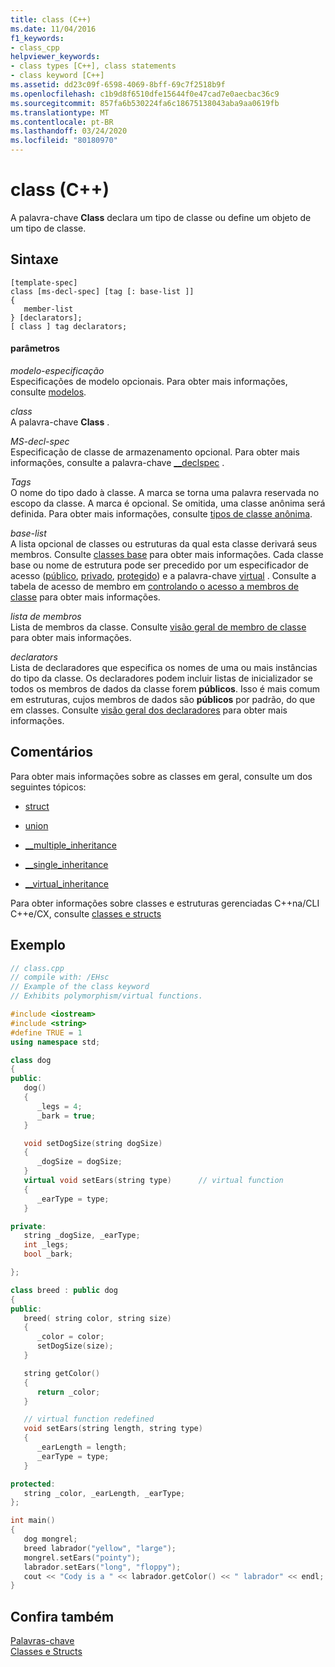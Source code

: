 ```yaml
---
title: class (C++)
ms.date: 11/04/2016
f1_keywords:
- class_cpp
helpviewer_keywords:
- class types [C++], class statements
- class keyword [C++]
ms.assetid: dd23c09f-6598-4069-8bff-69c7f2518b9f
ms.openlocfilehash: c1b9d8f6510dfe15644f0e47cad7e0aecbac36c9
ms.sourcegitcommit: 857fa6b530224fa6c18675138043aba9aa0619fb
ms.translationtype: MT
ms.contentlocale: pt-BR
ms.lasthandoff: 03/24/2020
ms.locfileid: "80180970"
---
```

# <a name="class-c"></a>class (C++)

A palavra-chave **Class** declara um tipo de classe ou define um objeto de um tipo de classe.

## <a name="syntax"></a>Sintaxe

```
[template-spec]
class [ms-decl-spec] [tag [: base-list ]]
{
   member-list
} [declarators];
[ class ] tag declarators;
```

#### <a name="parameters"></a>parâmetros

*modelo-especificação*<br/>
Especificações de modelo opcionais. Para obter mais informações, consulte [modelos](templates-cpp.md).

*class*<br/>
A palavra-chave **Class** .

*MS-decl-spec*<br/>
Especificação de classe de armazenamento opcional. Para obter mais informações, consulte a palavra-chave [__declspec](../cpp/declspec.md) .

*Tags*<br/>
O nome do tipo dado à classe. A marca se torna uma palavra reservada no escopo da classe. A marca é opcional. Se omitida, uma classe anônima será definida. Para obter mais informações, consulte [tipos de classe anônima](../cpp/anonymous-class-types.md).

*base-list*<br/>
A lista opcional de classes ou estruturas da qual esta classe derivará seus membros. Consulte [classes base](../cpp/base-classes.md) para obter mais informações. Cada classe base ou nome de estrutura pode ser precedido por um especificador de acesso ([público](../cpp/public-cpp.md), [privado](../cpp/private-cpp.md), [protegido](../cpp/protected-cpp.md)) e a palavra-chave [virtual](../cpp/virtual-cpp.md) . Consulte a tabela de acesso de membro em [controlando o acesso a membros de classe](member-access-control-cpp.md) para obter mais informações.

*lista de membros*<br/>
Lista de membros da classe. Consulte [visão geral de membro de classe](../cpp/class-member-overview.md) para obter mais informações.

*declarators*<br/>
Lista de declaradores que especifica os nomes de uma ou mais instâncias do tipo da classe. Os declaradores podem incluir listas de inicializador se todos os membros de dados da classe forem **públicos**. Isso é mais comum em estruturas, cujos membros de dados são **públicos** por padrão, do que em classes. Consulte [visão geral dos declaradores](../cpp/overview-of-declarators.md) para obter mais informações.

## <a name="remarks"></a>Comentários

Para obter mais informações sobre as classes em geral, consulte um dos seguintes tópicos:

- [struct](../cpp/struct-cpp.md)

- [union](../cpp/unions.md)

- [__multiple_inheritance](../cpp/inheritance-keywords.md)

- [__single_inheritance](../cpp/inheritance-keywords.md)

- [__virtual_inheritance](../cpp/inheritance-keywords.md)

Para obter informações sobre classes e estruturas gerenciadas C++na/CLI C++e/CX, consulte [classes e structs](../extensions/classes-and-structs-cpp-component-extensions.md)

## <a name="example"></a>Exemplo

```cpp
// class.cpp
// compile with: /EHsc
// Example of the class keyword
// Exhibits polymorphism/virtual functions.

#include <iostream>
#include <string>
#define TRUE = 1
using namespace std;

class dog
{
public:
   dog()
   {
      _legs = 4;
      _bark = true;
   }

   void setDogSize(string dogSize)
   {
      _dogSize = dogSize;
   }
   virtual void setEars(string type)      // virtual function
   {
      _earType = type;
   }

private:
   string _dogSize, _earType;
   int _legs;
   bool _bark;

};

class breed : public dog
{
public:
   breed( string color, string size)
   {
      _color = color;
      setDogSize(size);
   }

   string getColor()
   {
      return _color;
   }

   // virtual function redefined
   void setEars(string length, string type)
   {
      _earLength = length;
      _earType = type;
   }

protected:
   string _color, _earLength, _earType;
};

int main()
{
   dog mongrel;
   breed labrador("yellow", "large");
   mongrel.setEars("pointy");
   labrador.setEars("long", "floppy");
   cout << "Cody is a " << labrador.getColor() << " labrador" << endl;
}
```

## <a name="see-also"></a>Confira também

[Palavras-chave](../cpp/keywords-cpp.md)<br/>
[Classes e Structs](../cpp/classes-and-structs-cpp.md)
